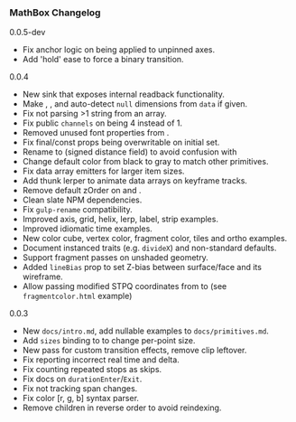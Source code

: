 ### MathBox Changelog

0.0.5-dev
 * Fix anchor logic on <grow /> being applied to unpinned axes.
 * Add 'hold' ease to force a binary transition.

0.0.4

 * New <readback /> sink that exposes internal readback functionality.
 * Make <array />, <matrix />, <voxel /> and <text /> auto-detect `null` dimensions from `data` if given.
 * Fix <text /> not parsing >1 string from an array.
 * Fix public `channels` on <text /> being 4 instead of 1.
 * Removed unused font properties from <retext />.
 * Fix final/const props being overwritable on initial set.
 * Rename <text expand={n} /> to <text sdf={n} /> (signed distance field) to avoid confusion with <label expand={n} />
 * Change default <label /> color from black to gray to match other primitives.
 * Fix data array emitters for larger item sizes.
 * Add thunk lerper to animate data arrays on keyframe tracks.
 * Remove default zOrder on <axis /> and <grid />.
 * Clean slate NPM dependencies.
 * Fix `gulp-rename` compatibility.
 * Improved axis, grid, helix, lerp, label, strip examples.
 * Improved idiomatic time examples.
 * New color cube, vertex color, fragment color, tiles and ortho examples.
 * Document instanced traits (e.g. `divideX`) and non-standard defaults.
 * Support fragment passes on unshaded geometry.
 * Added `lineBias` prop to set Z-bias between surface/face and its wireframe.
 * Allow passing modified STPQ coordinates from <vertex /> to <fragment /> (see `fragmentcolor.html` example)

0.0.3

 * New `docs/intro.md`, add nullable examples to `docs/primitives.md`.
 * Add `sizes` binding to <point /> to change per-point size.
 * New <mask /> pass for custom transition effects, remove clip leftover.
 * Fix <clock> reporting incorrect real time and delta.
 * Fix <step /> counting repeated stops as skips.
 * Fix docs on <transition> `durationEnter`/`Exit`.
 * Fix <scale /> not tracking span changes.
 * Fix color [r, g, b] syntax parser.
 * Remove children in reverse order to avoid reindexing.
